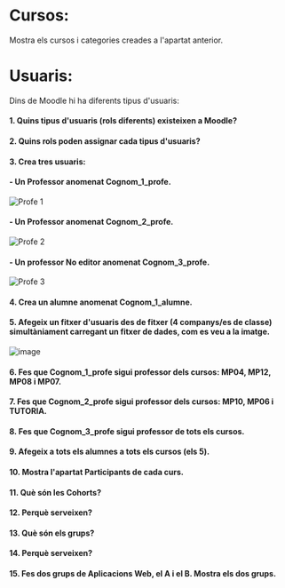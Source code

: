 # Cursos:

Mostra els cursos i categories creades a l'apartat anterior.

# Usuaris:

Dins de Moodle hi ha diferents tipus d'usuaris:

#### 1. Quins tipus d'usuaris (rols diferents) existeixen a Moodle?
#### 2. Quins rols poden assignar cada tipus d'usuaris?
#### 3. Crea tres usuaris:
####  - Un Professor anomenat Cognom_1_profe.

![Profe 1](https://user-images.githubusercontent.com/114162326/213479525-23d5f8ea-5347-4581-9fd4-7e09098e43ab.png)

####  - Un Professor anomenat Cognom_2_profe.

![Profe 2](https://user-images.githubusercontent.com/114162326/213480621-0fa14fb9-d15d-468c-af15-725a29126c54.png)

####  - Un professor No editor anomenat Cognom_3_profe.

![Profe 3](https://user-images.githubusercontent.com/114162326/213481034-4557861e-c0e6-4697-b368-2011bc6bd3b4.png)

#### 4.  Crea un alumne anomenat Cognom_1_alumne.



#### 5.  Afegeix un fitxer d'usuaris des de fitxer (4 companys/es de classe) simultàniament carregant un fitxer de dades, com es veu a la imatge.

![image](https://user-images.githubusercontent.com/110727546/205681118-13764074-331b-42b7-b051-38f816f8b931.png)

#### 6. Fes que Cognom_1_profe sigui professor dels cursos: MP04, MP12, MP08 i MP07.
#### 7. Fes que Cognom_2_profe sigui professor dels cursos: MP10, MP06 i TUTORIA.
#### 8. Fes que Cognom_3_profe sigui professor de tots els cursos.
#### 9. Afegeix a tots els alumnes a tots els cursos (els 5).
#### 10. Mostra l'apartat Participants de cada curs.
#### 11. Què són les Cohorts? 
#### 12. Perquè serveixen?
#### 13. Què són els grups?
#### 14. Perquè serveixen?
#### 15. Fes dos grups de Aplicacions Web, el A i el B. Mostra els dos grups.


